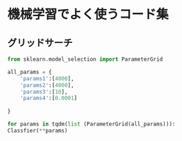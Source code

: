 # 機械学習でよく使うコード集
## グリッドサーチ

```python
from sklearn.model_selection import ParameterGrid

all_params = {
    'params1':[4000],
    'params2':[4000],
    'params3':[10],
    'params4':[0.0001]
    
}

for params in tqdm(list (ParameterGrid(all_params))):
Classfier(**params)
```
